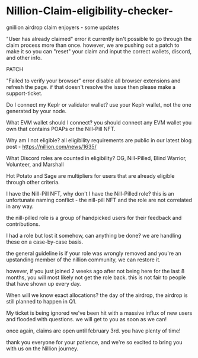 # Nillion-Claim-eligibility-checker-
gnillion airdrop claim enjoyers - some updates

"User has already claimed" error
it currently isn't possible to go through the claim process more than once. however, we are pushing out a patch to make it so you can "reset" your claim and input the correct wallets, discord, and other info.

PATCH

"Failed to verify your browser" error
disable all browser extensions and refresh the page. if that doesn't resolve the issue then please make a ⁠support-ticket.

Do I connect my Keplr or validator wallet?
use your Keplr wallet, not the one generated by your node.

What EVM wallet should I connect?
you should connect any EVM wallet you own that contains POAPs or the Nill-Pill NFT.

Why am I not eligible?
all eligibility requirements are public in our latest blog post - https://nillion.com/news/1635/

What Discord roles are counted in eligibility?
OG, Nill-Pilled, Blind Warrior, Volunteer, and Marshall

Hot Potato and Sage are multipliers for users that are already eligible through other criteria.

I have the Nill-Pill NFT, why don't I have the Nill-Pilled role?
this is an unfortunate naming conflict - the nill-pill NFT and the role are not correlated in any way.

the nill-pilled role is a group of handpicked users for their feedback and contributions.

I had a role but lost it somehow, can anything be done?
we are handling these on a case-by-case basis.

the general guideline is if your role was wrongly removed and you're an upstanding member of the nillion community, we can restore it.

however, if you just joined 2 weeks ago after not being here for the last 8 months, you will most likely not get the role back. this is not fair to people that have shown up every day.

When will we know exact allocations?
the day of the airdrop, the airdrop is still planned to happen in Q1.

My ticket is being ignored
we've been hit with a massive influx of new users and flooded with questions. we will get to you as soon as we can!

once again, claims are open until february 3rd. you have plenty of time!

thank you everyone for your patience, and we're so excited to bring you with us on the Nillion journey.
